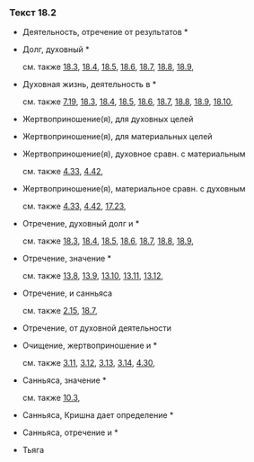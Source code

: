 ### Текст 18.2
	
- Деятельность, отречение от результатов \*

	
- Долг, духовный \*

	см. также  [18.3](../18/1803.md),  [18.4](../18/1804.md),  [18.5](../18/1805.md),  [18.6](../18/1806.md),  [18.7](../18/1807.md),  [18.8](../18/1808.md),  [18.9](../18/1809.md), 
	
- Духовная жизнь, деятельность в \*

	см. также  [7.19](../07/0719.md),  [18.3](../18/1803.md),  [18.4](../18/1804.md),  [18.5](../18/1805.md),  [18.6](../18/1806.md),  [18.7](../18/1807.md),  [18.8](../18/1808.md),  [18.9](../18/1809.md),  [18.10](../18/1810.md), 
	
- Жертвоприношение(я), для духовных целей

	
- Жертвоприношение(я), для материальных целей

	
- Жертвоприношение(я), духовное сравн. с материальным

	см. также  [4.33](../04/0433.md),  [4.42](../04/0442.md), 
	
- Жертвоприношение(я), материальное сравн. с духовным

	см. также  [4.33](../04/0433.md),  [4.42](../04/0442.md),  [17.23](../17/1723.md), 
	
- Отречение, духовный долг и \*

	см. также  [18.3](../18/1803.md),  [18.4](../18/1804.md),  [18.5](../18/1805.md),  [18.6](../18/1806.md),  [18.7](../18/1807.md),  [18.8](../18/1808.md),  [18.9](../18/1809.md), 
	
- Отречение, значение \*

	см. также  [13.8](../13/1308.md),  [13.9](../13/1309.md),  [13.10](../13/1310.md),  [13.11](../13/1311.md),  [13.12](../13/1312.md), 
	
- Отречение, и санньяса

	см. также  [2.15](../02/0215.md),  [18.7](../18/1807.md), 
	
- Отречение, от духовной деятельности

	
- Очищение, жертвоприношение и \*

	см. также  [3.11](../03/0311.md),  [3.12](../03/0312.md),  [3.13](../03/0313.md),  [3.14](../03/0314.md),  [4.30](../04/0430.md), 
	
- Санньяса, значение \*

	см. также  [10.3](../10/1003.md), 
	
- Санньяса, Кришна дает определение \*

	
- Санньяса, отречение и \*

	
- Тьяга

